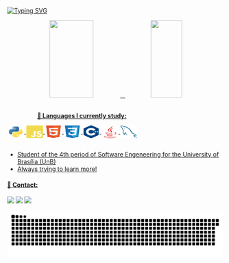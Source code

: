 [![Typing SVG](https://readme-typing-svg.herokuapp.com/?color=1b61f7&size=28&center=true&vCenter=true&width=1000&lines=Welcome+to+my+repository!;I'm+Felipe+🖖)](https://git.io/typing-svg)

<div align="center">
  <a href="https://github.com/fsousac">
  <img width="45%" height="180em" src="https://github-readme-stats.vercel.app/api?username=fsousac&show_icons=true&theme=tokyonight"/> &nbsp
  <img width="38%" height="180em" src="https://github-readme-stats.vercel.app/api/top-langs/?username=fsousac&layout=compact&theme=tokyonight"/>
</div>
<div class="ling" style="display: inline_block"><br>
  <p style= "text-indent: 5em;"><b>🔹 Languages I currently study: </b></p>
  <img align="center" alt="Felipe-Python" height="30" width="40" src="https://raw.githubusercontent.com/devicons/devicon/master/icons/python/python-original.svg">
  <img align="center" alt="Felipe-Js" height="30" width="40" src="https://raw.githubusercontent.com/devicons/devicon/master/icons/javascript/javascript-plain.svg">
  <img align="center" alt="Felipe-HTML" height="30" width="40" src="https://raw.githubusercontent.com/devicons/devicon/master/icons/html5/html5-original.svg">
  <img align="center" alt="Felipe-CSS" height="30" width="40" src="https://raw.githubusercontent.com/devicons/devicon/master/icons/css3/css3-original.svg">
  <img align="center" alt="Felipe-C++" height="30" width="40" src="https://raw.githubusercontent.com/devicons/devicon/master/icons/cplusplus/cplusplus-plain.svg">
  <img align="center" alt="Felipe-Java" height="30" width="40" src="https://raw.githubusercontent.com/devicons/devicon/master/icons/java/java-plain.svg">
  <img align="center" alt="Felipe-Mysql" height="30" width="40" src="https://raw.githubusercontent.com/devicons/devicon/master/icons/mysql/mysql-original.svg">
</div>
  
  ##
 - Student of the 4th period of Software Engeneering for the University of Brasília (UnB)<br>
 - Always trying to learn more!

#### 🔹 Contact:
<div> 
  <a href="https://www.instagram.com/fsousac_/" target="_blank"><img src="https://img.shields.io/badge/-Instagram-%23E4405F?style=for-the-badge&logo=instagram&logoColor=white" target="_blank"></a>
  <a href = "mailto:felipescoelho517@gmail.com"><img src="https://img.shields.io/badge/-Gmail-%23333?style=for-the-badge&logo=gmail&logoColor=white" target="_blank"></a>
  <a href="https://www.linkedin.com/in/felipesousacoelho/" target="_blank"><img src="https://img.shields.io/badge/-LinkedIn-%230077B5?style=for-the-badge&logo=linkedin&logoColor=white" target="_blank"></a> 
 
  ![Snake animation](https://github.com/fsousac/fsousac/blob/output/github-contribution-grid-snake.svg)
 
</div>

